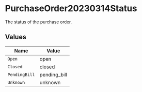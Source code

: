 # PurchaseOrder20230314Status

The status of the purchase order.


## Values

| Name          | Value         |
| ------------- | ------------- |
| `Open`        | open          |
| `Closed`      | closed        |
| `PendingBill` | pending_bill  |
| `Unknown`     | unknown       |
